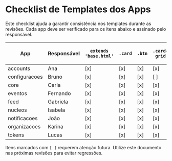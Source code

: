 # Checklist de Templates dos Apps

Este checklist ajuda a garantir consistência nos templates durante as revisões. Cada app deve ser verificado para os itens abaixo e assinado pelo responsável.

| App | Responsável | `extends 'base.html'` | `.card` | `.btn` | `.card-grid` | Hero incluído | Sem containers duplicados |
| --- | --- | --- | --- | --- | --- | --- | --- |
| accounts | Ana | [x] | [x] | [x] | [x] | [x] | [x] |
| configuracoes | Bruno | [x] | [x] | [x] | [ ] | [ ] | [x] |
| core | Carla | [x] | [x] | [x] | [x] | [x] | [x] |
| eventos | Fernando | [x] | [x] | [x] | [x] | [x] | [x] |
| feed | Gabriela | [x] | [x] | [x] | [x] | [x] | [x] |
| nucleos | Isabela | [x] | [x] | [x] | [x] | [x] | [x] |
| notificacoes | João | [x] | [x] | [x] | [x] | [x] | [x] |
| organizacoes | Karina | [x] | [x] | [x] | [x] | [x] | [x] |
| tokens | Lucas | [x] | [x] | [x] | [x] | [x] | [x] |

Itens marcados com `[ ]` requerem atenção futura. Utilize este documento nas próximas revisões para evitar regressões.
